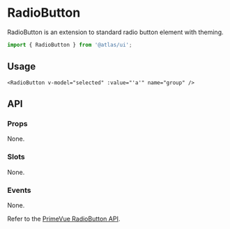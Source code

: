 # RadioButton

RadioButton is an extension to standard radio button element with theming.

```ts
import { RadioButton } from '@atlas/ui';
```

## Usage

```vue
<RadioButton v-model="selected" :value="'a'" name="group" />
```

## API

### Props

None.

### Slots

None.

### Events

None.

Refer to the [PrimeVue RadioButton API](https://primevue.org/radiobutton/#api).

